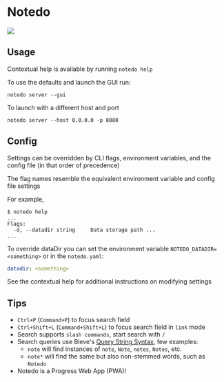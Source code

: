 # Notedo

![](images/notedo-co.png)

## Usage
Contextual help is available by running `notedo help`

To use the defaults and launch the GUI run:  

```
notedo server --gui
```

To launch with a different host and port

```
notedo server --host 0.0.0.0 -p 8080
```

## Config
Settings can be overridden by CLI flags, environment variables, and the config file (in that order of precedence)

The flag names resemble the equivalent environment variable and config file settings

For example, 
```
$ notedo help
...
Flags:
  -d, --datadir string     Data storage path ...
...
```
To override dataDir you can set the environment variable `NOTEDO_DATADIR=<something>` or in the `notedo.yaml`:
```yaml
datadir: <something>
```
See the contextual help for additional instructions on modifying settings

## Tips
- `Ctrl+P` (`Command+P`) to focus search field
- `Ctrl+Shift+L` (`Command+Shift+L`) to focus search field in `link` mode
- Search supports `slash commands`, start search with `/`
- Search queries use Bleve's [Query String Syntax](http://blevesearch.com/docs/Query-String-Query/), few examples:
  - `note` will find instances of `note`, `Note`, `notes`, `Notes`, etc.
  - `note*` will find the same but also non-stemmed words, such as `Notedo`
- Notedo is a Progress Web App (PWA)!